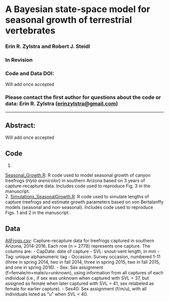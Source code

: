 # A Bayesian state-space model for seasonal growth of terrestrial vertebrates

### Erin R. Zylstra and Robert J. Steidl

### In Revision

### Code and Data DOI: 
Will add once accepted

### Please contact the first author for questions about the code or data: Erin R. Zylstra (erinzylstra@gmail.com)
_______________________________________________________________________________________________________________________________________

## Abstract:
Will add once accepted
## Code 
1. 
[Seasonal_Growth.R](Seasonal_Growth.R): R code used to model seasonal growth of canyon treefrogs (*Hyla arenicolor*) in southern Arizona based on 3 years of capture-recapture data.  Includes code used to reproduce Fig. 3 in the manuscript.  
2. 
[Simulations_SeasonalGrowth.R](Simulations_SeasonalGrowth.R): R code used to simulate lengths of capture treefrogs and estimate growth parameters based on von Bertalanffy models (seasonal and non-seasonal). Includes code used to reproduce Figs. 1 and 2 in the manuscript.  

## Data
[AllFrogs.csv](AllFrogs.csv): Capture-recapture data for treefrogs captured in southern Arizona, 2014-2016.  Each row (n = 2778) represents one capture.  The columns are:
    - CapDate: date of capture
    - SVL: snout-vent length, in mm
    - Tag: unique alphanumeric tag
    - Occasion: Survey occasion, numbered 1-11 (three in spring 2014, two in fall 2014, three in spring 2015, two in fall 2015, and one in spring 2016).
    - Sex: Sex assignment (f=female/m=male/u=unknown), using information from all captures of each individual (i.e., if sex was unknown when captured with SVL = 37, but assigned as female when later captured with SVL = 41, sex relabeled as female for earlier capture).
    - Sex40: Sex assignment (f/m/u), with all individuals listed as “u” when SVL < 40.
